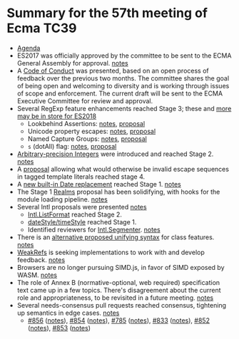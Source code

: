 # Summary for the 57th meeting of Ecma TC39

- [Agenda](https://github.com/tc39/agendas/blob/master/2017/03.md)
- ES2017 was officially approved by the committee to be sent to the ECMA General Assembly for approval. [notes](mar-21.md#6ii-vote-to-accept-ecma-262-2017-final-draft-and-forward-it-to-ecma-ga-approval-subject-to-completion-of-rf-opt-out-period-with-no-opt-outs)
- A [Code of Conduct][] was presented, based on an open process of feedback over the previous two months. The committee shares the goal of being open and welcoming to diversity and is working through issues of scope and enforcement. The current draft will be sent to the ECMA Executive Committee for
review and approval.
- Several RegExp feature enhancements reached Stage 3; these and [more may be in store for ES2018](mar-21.md#any-items-for-the-2018-edition)
  - Lookbehind Assertions: [notes][lookbehind-notes], [proposal][lookbehind]
  - Unicode property escapes: [notes][property-escapes-notes], [proposal][property-escapes]
  - Named Capture Groups: [notes][named-groups-notes], [proposal][named-groups]
  - `s` (dotAll) flag: [notes][dotall-flag-notes], [proposal][dotall-flag]
- [Arbitrary-precision Integers][] were introduced and reached Stage 2. [notes](mar-23.md#10iva-arbitrary-precision-integer-type-for-stage-2)
- A [proposal](https://github.com/tc39/proposal-template-literal-revision) allowing what would otherwise be invalid escape sequences in tagged template literals reached stage 4.
- A [new built-in Date replacement][date] reached Stage 1. [notes](mar-23.md#12iia-date-proposal---nodatime-as-a-built-in-module-for-stage-1)
- The Stage 1 [Realms][] proposal has been solidifying, with hooks for the module loading pipeline. [notes](mar-23.md#10iic-realms-update)
- Several Intl proposals were presented [notes](mar-21.md#7-ecma-402-status-update-1)
  - [Intl.ListFormat][] reached Stage 2.
  - [dateStyle/timeStyle][] reached Stage 1.
  - Identified reviewers for [Intl.Segmenter][]. [notes](mar-21.md#10ih-intlsegmenter-requesting-stage-3)
- There is an [alternative proposed unifying syntax][Orthogonal-Classes] for class features. [notes][Orthogonal-Classes-notes]
- [WeakRefs][] is seeking implementations to work with and develop feedback. [notes](mar-21.md#weak-references-status-update)
- Browsers are no longer pursuing SIMD.js, in favor of SIMD exposed by WASM. [notes](mar-21.md#10if-simdjs-status-update)
- The role of Annex B (normative-optional, web required) specification text came up in a few topics. There's disagreement about the current role and appropriateness, to be revisited in a future meeting. [notes](mar-21.md#any-items-for-the-2018-edition)
- Several needs-consensus pull requests reached consensus, tightening up semantics in edge cases. [notes](mar-22.md#12-i-needs-consensus-prs)
  - [#856](https://github.com/tc39/ecma262/pull/856) ([notes](mar-22.md#856-avoid-duplicate-tafill-value-coercions)), [#854](https://github.com/tc39/ecma262/pull/854) ([notes](mar-22.md#854-remove-implementation-defined-behavior-for-number-methods)), [#785](https://github.com/tc39/ecma262/pull/785) ([notes](mar-22.md#785-arrayprototoypesort-checks-for-comparefn-being-valid)), [#833](https://github.com/tc39/ecma262/pull/833) ([notes](mar-22.md#833-remove-duplicate-keys-from-proxies)), [#852](https://github.com/tc39/ecma262/pull/852) ([notes](mar-22.md#852-move-side-effecty-toindex-in-ta-constructor-to-before-detached-check)), [#853](https://github.com/tc39/ecma262/pull/853) ([notes](mar-22.md#853-stringprototypereplace-edge-case-alignment))

[Code of Conduct]: https://tc39.es/code-of-conduct-proposal/
[Orthogonal-Classes]: https://github.com/erights/Orthogonal-Classes
[Orthogonal-Classes-notes]: mar-22.md#10iiia-orthogonal-classes
[lookbehind]: https://github.com/tc39/proposal-regexp-lookbehind
[lookbehind-notes]: mar-21.md#10ib-regexp-lookbehind-assertions
[property-escapes]: https://github.com/tc39/proposal-regexp-unicode-property-escapes
[property-escapes-notes]: mar-21.md#10ic-regexp-unicode-property-escapes-for-stage-3
[named-groups]: https://github.com/tc39/proposal-regexp-named-groups
[named-groups-notes]: mar-21.md#10iib-regexp-named-groups-for-stage-3
[dotall-flag]: https://github.com/mathiasbynens/es-regexp-dotall-flag
[dotall-flag-notes]: mar-21.md#10id-regexp-dotall-flag-for-stage-2
[legacy-features]: https://github.com/tc39/proposal-regexp-legacy-features
[legacy-features-notes]: mar-21.md#10ie-regexp-legacy-features-for-stage-3
[matchAll]: https://github.com/tc39/String.prototype.matchAll
[Arbitrary-precision Integers]: https://github.com/tc39/proposal-integer
[date]: https://github.com/maggiepint/proposal-temporal
[Realms]: https://github.com/tc39/proposal-realms/
[Intl.Segmenter]: https://github.com/tc39/proposal-intl-segmenter
[WeakRefs]: https://github.com/tc39/proposal-weakrefs
[Intl.ListFormat]: https://github.com/zbraniecki/intl-list-format-spec
[dateStyle/timeStyle]: https://github.com/zbraniecki/proposal-ecma402-datetime-style
